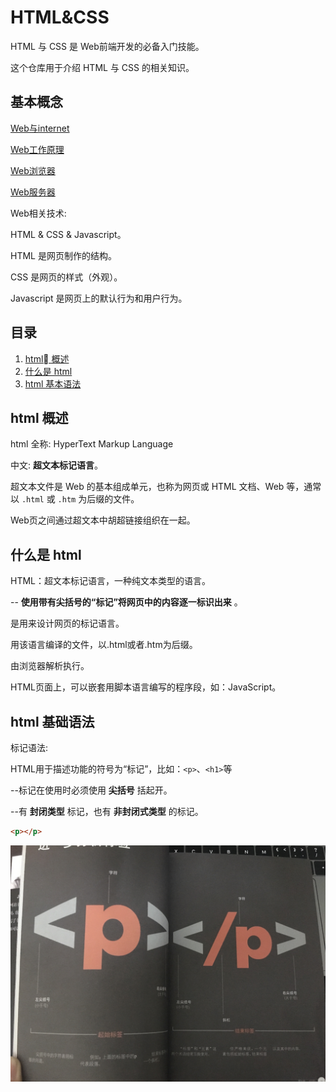 # HTML&CSS

HTML 与 CSS 是 Web前端开发的必备入门技能。

这个仓库用于介绍 HTML 与 CSS 的相关知识。

## 基本概念

[Web与internet](https://github.com/PsChina/HTML-CSS/blob/master/Web%1C%E4%B8%8EInternet.md)

[Web工作原理](https://github.com/PsChina/HTML-CSS/blob/master/Web工作原理.md)

[Web浏览器](https://github.com/PsChina/HTML-CSS/blob/master/Web浏览器.md)

[Web服务器](https://github.com/PsChina/HTML-CSS/blob/master/Web服务器.md)

Web相关技术:

HTML & CSS & Javascript。

HTML 是网页制作的结构。

CSS 是网页的样式（外观）。

Javascript 是网页上的默认行为和用户行为。

## 目录

1. [html 概述](#html-概述)
1. [什么是 html](#什么是-html)
1. [html 基本语法](#html-基础语法)

## html 概述

html 全称: HyperText Markup Language

中文: __超文本标记语言__。

超文本文件是 Web 的基本组成单元，也称为网页或 HTML 文档、Web 等，通常以 `.html` 或 `.htm` 为后缀的文件。

Web页之间通过超文本中胡超链接组织在一起。

## 什么是 html

HTML：超文本标记语言，一种纯文本类型的语言。

-- __使用带有尖括号的“标记”将网页中的内容逐一标识出来__ 。

是用来设计网页的标记语言。

用该语言编译的文件，以.html或者.htm为后缀。

由浏览器解析执行。

HTML页面上，可以嵌套用脚本语言编写的程序段，如：JavaScript。

## html 基础语法

标记语法:

HTML用于描述功能的符号为“标记”，比如：`<p>`、`<h1>`等

--标记在使用时必须使用 __尖括号__ 括起开。

--有 __封闭类型__ 标记，也有 __非封闭式类型__ 的标记。

```html
<p></p>
```

![p](https://github.com/PsChina/CSS/blob/master/images/p.jpeg)